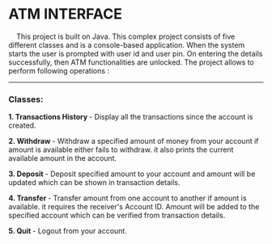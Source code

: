 # ATM INTERFACE
&nbsp;&nbsp;&nbsp;&nbsp;This project is built on Java. This complex project consists of five different classes and is a console-based application. When the system starts the user is prompted with user id and user pin. On entering the details successfully, then ATM functionalities are unlocked. The project allows to perform following operations :
***
### Classes:
<b>1. Transactions History </b>- Display all the transactions since the account is created.

<b>2. Withdraw </b>- Withdraw a specified amount of money from your account if amount is available either fails to withdraw. it also prints the current available amount in the account.

<b>3. Deposit </b>- Deposit specified amount to your account and amount will be updated which can be shown in transaction details.

<b>4. Transfer </b>- Transfer amount from one account to another if amount is available. it requires the receiver's Account ID. Amount will be added to the specified account which can be verified from transaction details.

<b>5. Quit </b>- Logout from your account.
